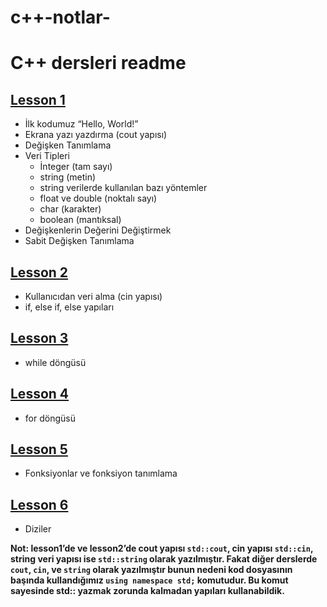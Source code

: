 # c++-notlar-
# C++ dersleri readme

## [Lesson 1](https://github.com/MR-Wrestler/cpp-notlar-/blob/main/lesson1.cpp)

- İlk kodumuz “Hello, World!”
- Ekrana yazı yazdırma (cout yapısı)
- Değişken Tanımlama
- Veri Tipleri
    - İnteger (tam sayı)
    - string (metin)
    - string verilerde kullanılan bazı yöntemler
    - float ve double (noktalı sayı)
    - char (karakter)
    - boolean (mantıksal)
- Değişkenlerin Değerini Değiştirmek
- Sabit Değişken Tanımlama

## [Lesson 2](https://github.com/MR-Wrestler/cpp-notlar-/blob/main/lesson2.cpp)

- Kullanıcıdan veri alma (cin yapısı)
- if, else if, else yapıları

## [Lesson 3](https://github.com/MR-Wrestler/cpp-notlar-/blob/main/lesson3.cpp)

- while döngüsü

## [Lesson 4](https://github.com/MR-Wrestler/cpp-notlar-/blob/main/lesson4.cpp)

- for döngüsü

## [Lesson 5](https://github.com/MR-Wrestler/cpp-notlar-/blob/main/lesson5.cpp)

- Fonksiyonlar ve fonksiyon tanımlama

## [Lesson 6](https://github.com/MR-Wrestler/cpp-notlar-/blob/main/lesson6.cpp)

- Diziler

**Not: lesson1’de ve lesson2’de cout yapısı `std::cout`, cin yapısı `std::cin`, string veri yapısı ise `std::string` olarak yazılmıştır. Fakat diğer derslerde `cout`, `cin`, ve `string` olarak yazılmıştır bunun nedeni kod dosyasının başında kullandığımız `using namespace std;` komutudur. Bu komut sayesinde std:: yazmak zorunda kalmadan yapıları kullanabildik.**
